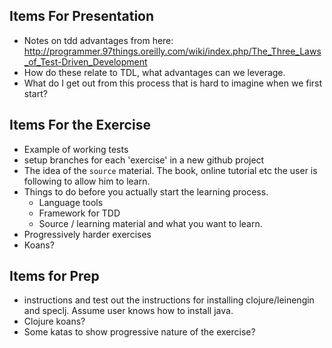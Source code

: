 Items For Presentation
--

- Notes on tdd advantages from here: http://programmer.97things.oreilly.com/wiki/index.php/The_Three_Laws_of_Test-Driven_Development
- How do these relate to TDL, what advantages can we leverage.
- What do I get out from this process that is hard to imagine when we first start?


Items For the Exercise
--

- Example of working tests
- setup branches for each 'exercise' in a new github project
- The idea of the `source` material. The book, online tutorial etc the user is following to allow him to learn.
- Things to do before you actually start the learning process.
  - Language tools
  - Framework for TDD
  - Source / learning material and what you want to learn.
- Progressively harder exercises 
- Koans?


Items for Prep
--

- instructions and test out the instructions for installing clojure/leinengin and speclj. Assume user knows how to install java.
- Clojure koans?
- Some katas to show progressive nature of the exercise?
